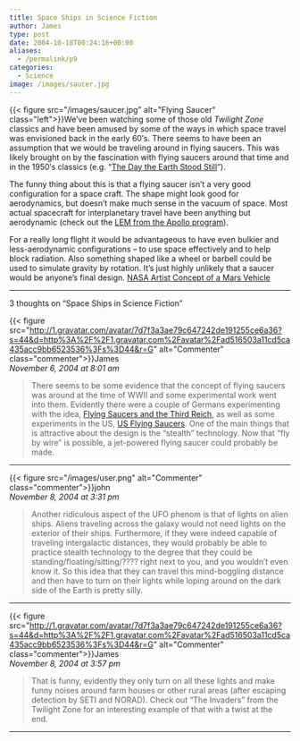 ```yaml
---
title: Space Ships in Science Fiction
author: James
type: post
date: 2004-10-18T00:24:16+00:00
aliases:
  - /permalink/p9
categories:
  - Science
image: /images/saucer.jpg
---
```

{{< figure src="/images/saucer.jpg" alt="Flying Saucer" class="left">}}We&#8217;ve been watching some of those old _Twilight Zone_ classics and have been amused by some of the ways in which space travel was envisioned back in the early 60&#8242;s. There seems to have been an assumption that we would be traveling around in flying saucers. This was likely brought on by the fascination with flying saucers around that time and in the 1950&#8242;s classics (e.g. &#8220;[The Day the Earth Stood Still][1]&#8220;).

The funny thing about this is that a flying saucer isn&#8217;t a very good configuration for a space craft. The shape might look good for aerodynamics, but doesn&#8217;t make much sense in the vacuum of space. Most actual spacecraft for interplanetary travel have been anything but aerodynamic (check out the [LEM from the Apollo program][2]).

For a really long flight it would be advantageous to have even bulkier and less-aerodynamic configurations &#8211; to use space effectively and to help block radiation. Also something shaped like a wheel or barbell could be used to simulate gravity by rotation. It&#8217;s just highly unlikely that a saucer would be anyone&#8217;s final design.  [NASA Artist Concept of a Mars Vehicle][3]

****

3 thoughts on “Space Ships in Science Fiction”

{{< figure src="http://1.gravatar.com/avatar/7d7f3a3ae79c647242de191255ce6a36?s=44&d=http%3A%2F%2F1.gravatar.com%2Favatar%2Fad516503a11cd5ca435acc9bb6523536%3Fs%3D44&r=G" alt="Commenter" class="commenter">}}James  
_November 6, 2004 at 8:01 am_

>There seems to be some evidence that the concept of flying saucers was around at the time of WWII and some experimental work went into them. Evidently there were a couple of Germans experimenting with the idea, [Flying Saucers and the Third Reich](http://www.unmuseum.org/germufo.htm), as well as some experiments in the US, [US Flying Saucers](http://www.unmuseum.org/realsauc.htm). One of the main things that is attractive about the design is the “stealth” technology. Now that “fly by wire” is possible, a jet-powered flying saucer could probably be made.
****
{{< figure src="/images/user.png" alt="Commenter" class="commenter">}}john  
_November 8, 2004 at 3:31 pm_

>Another ridiculous aspect of the UFO phenom is that of lights on alien ships. Aliens traveling across the galaxy would not need lights on the exterior of their ships. Furthermore, if they were indeed capable of traveling intergalactic distances, they would probably be able to practice stealth technology to the degree that they could be standing/floating/sitting/???? right next to you, and you wouldn’t even know it. So this idea that they can travel this mind-boggling distance and then have to turn on their lights while loping around on the dark side of the Earth is pretty silly.
****
{{< figure src="http://1.gravatar.com/avatar/7d7f3a3ae79c647242de191255ce6a36?s=44&d=http%3A%2F%2F1.gravatar.com%2Favatar%2Fad516503a11cd5ca435acc9bb6523536%3Fs%3D44&r=G" alt="Commenter" class="commenter">}}James  
_November 8, 2004 at 3:57 pm_

>That is funny, evidently they only turn on all these lights and make funny noises around farm houses or other rural areas (after escaping detection by SETI and NORAD). Check out “The Invaders” from the Twilight Zone for an interesting example of that with a twist at the end.

****

 [1]: https://en.wikipedia.org/wiki/The_Day_the_Earth_Stood_Still
 [2]: http://www.nasa.gov/missions/solarsystem/f_leftovers.html
 [3]: http://www.spaceflight.nasa.gov/gallery/images/mars/marsvehicles/html/s92_49969.html
